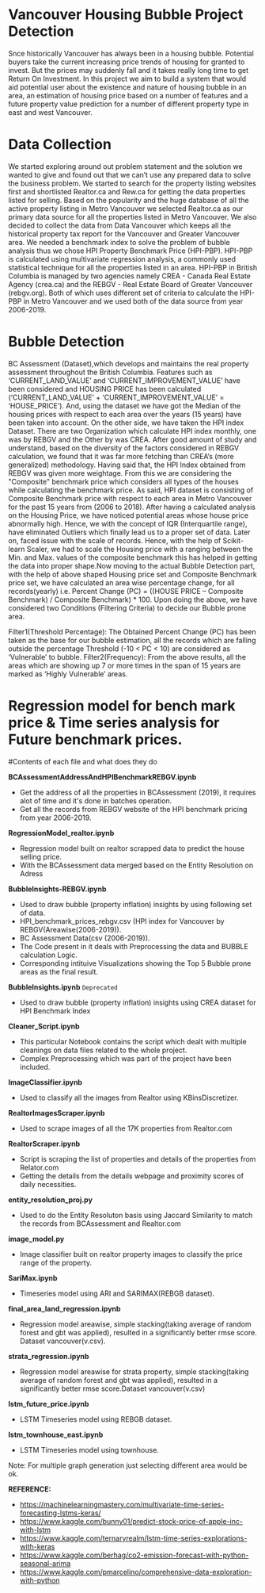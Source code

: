# Vancouver Housing Bubble Project Detection

Snce historically Vancouver has always been in a housing bubble. Potential buyers take the current increasing price
trends of housing for granted to invest. But the prices may suddenly fall and it takes
really long time to get Return On Investment. In this project we aim to build a system
that would aid potential user about the existence and nature of housing bubble in an
area, an estimation of housing price based on a number of features and a future
property value prediction for a number of different property type in east and west
Vancouver.

# Data Collection
We started exploring around out problem statement and the solution we wanted to
give and found out that we can’t use any prepared data to solve the business problem.
We started to search for the property listing websites first and shortlisted Realtor.ca
and Rew.ca for getting the data properties listed for selling. Based on the popularity
and the huge database of all the active property listing in Metro Vancouver we
selected Realtor.ca as our primary data source for all the properties listed in Metro
Vancouver. We also decided to collect the data from Data Vancouver which keeps all
the historical property tax report for the Vancouver and Greater Vancouver area.
We needed a benchmark index to solve the problem of bubble analysis thus we chose
HPI Property Benchmark Price (HPI-PBP). HPI-PBP is calculated using multivariate
regression analysis, a commonly used statistical technique for all the properties listed
in an area. HPI-PBP in British Columbia is managed by two agencies namely CREA -
Canada Real Estate Agency (crea.ca) and the REBGV - Real Estate Board of Greater
Vancouver (rebgv.org). Both of which uses different set of criteria to calculate the
HPI-PBP in Metro Vancouver and we used both of the data source from year
2006-2019.

# Bubble Detection
BC Assessment (Dataset),which develops and maintains the real property assessment
throughout the British Columbia. Features such as ‘CURRENT_LAND_VALUE’ and
‘CURRENT_IMPROVEMENT_VALUE’ have been considered and HOUSING
PRICE has been calculated (‘CURRENT_LAND_VALUE’ +
‘CURRENT_IMPROVEMENT_VALUE’ = ‘HOUSE_PRICE’). And, using the
dataset we have got the Median of the housing prices with respect to each area over
the years (15 years) have been taken into account.
On the other side, we have taken the HPI index Dataset. There are two Organization
which calculate HPI index monthly, one was by REBGV and the Other by was CREA.
After good amount of study and understand, based on the diversity of the factors
considered in REBGV calculation, we found that it was far more fetching than
CREA’s (more generalized) methodology.
Having said that, the HPI Index obtained from REBGV was given more weightage.
From this we are considering the "Composite" benchmark price which considers all
types of the houses while calculating the benchmark price. As said, HPI dataset is
consisting of Composite Benchmark price with respect to each area in Metro
Vancouver for the past 15 years from (2006 to 2018).
After having a calculated analysis on the Housing Price, we have noticed potential
areas whose house price abnormally high. Hence, we with the concept of IQR
(Interquartile range), have eliminated Outliers which finally lead us to a proper set of
data. Later on, faced issue with the scale of records. Hence, with the help of
Scikit-learn Scaler, we had to scale the Housing price with a ranging between the Min.
and Max. values of the composite benchmark this has helped in getting the data into
proper shape.Now moving to the actual Bubble Detection part, with the help of above shaped
Housing price set and Composite Benchmark price set, we have calculated an area
wise percentage change, for all records(yearly) i.e. Percent Change (PC) = ((HOUSE
PRICE – Composite Benchmark) / Composite Benchmark) * 100. Upon doing the
above, we have considered two Conditions (Filtering Criteria) to decide our Bubble
prone area.

Filter1(Threshold Percentage): The Obtained Percent Change (PC) has been taken as
the base for our bubble estimation, all the records which are falling outside the
percentage Threshold (-10 < PC < 10) are considered as ‘Vulnerable’ to bubble.
Filter2(Frequency): From the above results, all the areas which are showing up 7 or
more times in the span of 15 years are marked as ‘Highly Vulnerable’ areas.

# Regression model for bench mark price & Time series analysis for Future benchmark prices.


#Contents of each file and what does they do

**BCAssessmentAddressAndHPIBenchmarkREBGV.ipynb**
* Get the address of all the properties in BCAssessment (2019), it requires alot of time and it's done in batches operation.
* Get all the records from REBGV website of the HPI benchmark pricing from year 2006-2019.

**RegressionModel_realtor.ipynb**  
* Regression model built on realtor scrapped data to predict the house selling price.
* With the BCAssessment data merged based on the Entity Resolution on Adress

**BubbleInsights-REBGV.ipynb**
* Used to draw bubble (property inflation) insights by using following set of data.
* HPI_benchmark_prices_rebgv.csv (HPI index for Vancouver by REBGV(Areawise(2006-2019)).
* BC Assessment Data(csv (2006-2019)).
* The Code present in it deals with Preprocessing the data and BUBBLE calculation Logic.
* Corresponding intituive Visualizations showing the Top 5 Bubble prone areas as the final result.

**BubbleInsights.ipynb** `Deprecated`
*  Used to draw bubble (property inflation) insights using CREA dataset for HPI Benchmark Index

**Cleaner_Script.ipynb**
* This particular Notebook contains the script which dealt with multiple cleanings on data files related to the whole project. 
* Complex Preprocessing which was part of the project have been included.

**ImageClassifier.ipynb**
* Used to classify all the images from Realtor using KBinsDiscretizer.

**RealtorImagesScraper.ipynb**
* Used to scrape images of all the 17K properties from Realtor.com 

**RealtorScraper.ipynb**
* Script is scraping the list of properties and details of the properties from Relator.com 
* Getting the details from the details webpage and proximity scores of daily necessities.

**entity_resolution_proj.py**
* Used to do the Entity Resoluton basis using Jaccard Similarity to match the records from BCAssessment and Realtor.com

**image_model.py**  
*  Image classifier built on realtor property images to classify the price range of the property.


**SariMax.ipynb**  
*  Timeseries model using ARI and SARIMAX(REBGB dataset).
 

**final_area_land_regression.ipynb**  
*  Regression model areawise, simple stacking(taking average of random forest and gbt was applied), resulted in a significantly better rmse score. Dataset vancouver(v.csv).
 
**strata_regression.ipynb**  
*  Regression model areawise for strata property, simple stacking(taking average of random forest and gbt was applied), resulted in a significantly better rmse score.Dataset vancouver(v.csv)

**lstm_future_price.ipynb**  
*  LSTM Timeseries model using REBGB dataset.

**lstm_townhouse_east.ipynb**  
*  LSTM Timeseries model using townhouse.

Note: For multiple graph generation just selecting different area would be ok.

**REFERENCE:**  
*  https://machinelearningmastery.com/multivariate-time-series-forecasting-lstms-keras/
*  https://www.kaggle.com/bunny01/predict-stock-price-of-apple-inc-with-lstm
* https://www.kaggle.com/ternaryrealm/lstm-time-series-explorations-with-keras
* https://www.kaggle.com/berhag/co2-emission-forecast-with-python-seasonal-arima
* https://www.kaggle.com/pmarcelino/comprehensive-data-exploration-with-python



